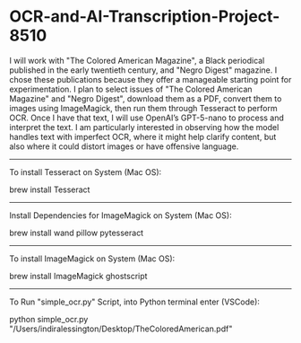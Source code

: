 # OCR-and-AI-Transcription-Project-8510

I will work with "The Colored American Magazine", a Black periodical published in the early twentieth century, and "Negro Digest" magazine. I chose these publications because they offer a manageable starting point for experimentation. I plan to select issues of "The Colored American Magazine" and "Negro Digest", download them as a PDF, convert them to images using ImageMagick, then run them through Tesseract to perform OCR. Once I have that text, I will use OpenAI’s GPT-5-nano to process and interpret the text. I am particularly interested in observing how the model handles text with imperfect OCR, where it might help clarify content, but also where it could distort images or have offensive language.


_________________________________________________________________________________________________________________________________________________________________________________________

To install Tesseract on System (Mac OS):
 
  brew install Tesseract 

_________________________________________________________________________________________________________________________________________________________________________________________



Install Dependencies for ImageMagick on System (Mac OS):
 
  brew install wand pillow pytesseract


_________________________________________________________________________________________________________________________________________________________________________________________



To install ImageMagick on System (Mac OS):
 
  brew install ImageMagick ghostscript



_________________________________________________________________________________________________________________________________________________________________________________________




To Run "simple_ocr.py" Script, into Python terminal enter (VSCode):

python simple_ocr.py "/Users/indiralessington/Desktop/TheColoredAmerican.pdf"
